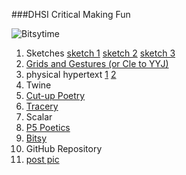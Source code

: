 ###DHSI Critical Making Fun

![Bitsytime](https://knk2023.github.io/DHSI2023/elusivecoffee.gif)

1. Sketches 
  [sketch 1](https://knk2023.github.io/DHSI2023/despairsketch.jpg)
  [sketch 2](https://knk2023.github.io/DHSI2023/itsabirdsketch.jpg)
  [sketch 3](https://knk2023.github.io/DHSI2023/titansofindustrysketch.jpg)
2. [Grids and Gestures (or Cle to YYJ)](https://knk2023.github.io/DHSI2023/CletoYYJ.jpg)
3. physical hypertext [1](https://knk2023.github.io/DHSI2023/papertwine.jpg) [2](https://knk2023.github.io/DHSI2023/papertwine2.jpg)
4. Twine
5. [Cut-up Poetry](https://knk2023.github.io/DHSI2023/Cutuppoetry.jpg)
6. [Tracery](https://botsin.space/@Knk)
7. Scalar
8. [P5 Poetics](https://knk2023.github.io/DHSI2023/clickpoetrygenk.html)
9. [Bitsy](https://knk2023.github.io/DHSI2023/the_elusive_cup_of_coffee%20(1).html)
10. GitHub Repository
11. [post pic](https://knk2023.github.io/DHSI2023/knkglitch.png)

